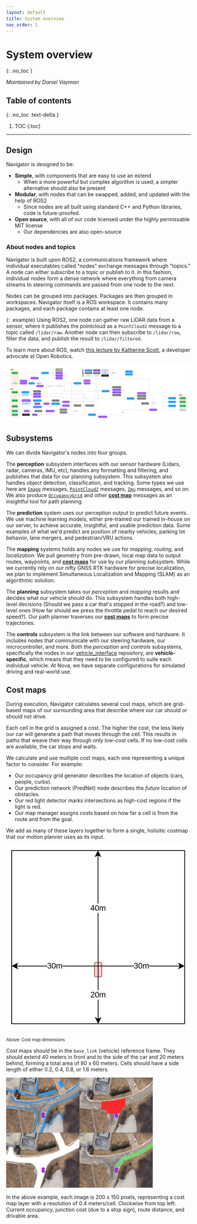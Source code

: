 ```yaml
---
layout: default
title: System overview
nav_order: 1
---
```


# System overview
{: .no_toc }

*Maintained by Daniel Vayman*

## Table of contents
{: .no_toc .text-delta }

1. TOC
{:toc}

---

## Design
Navigator is designed to be:

- **Simple**, with components that are easy to use an extend
    - When a more powerful but complex algorithm is used, a simpler alternative should also be present
- **Modular**, with nodes that can be swapped, added, and updated with the help of ROS2
    - Since nodes are all built using standard C++ and Python libraries, code is future-proofed.
- **Open source**, with all of our code licensed under the highly permissable MIT license
    - Our dependencies are also open-source

### About nodes and topics
Navigator is built upon ROS2, a communications framework where individual executables called "nodes" exchange messages through "topics." A node can either subscribe to a topic or publish to it. In this fashion, individual nodes form a dense network where everything from camera streams to steering commands are passed from one node to the next.

Nodes can be grouped into packages. Packages are then grouped in workspaces. Navigator itself is a ROS workspace. It contains many packages, and each package contains at least one node.

{: .example}
Using ROS2, one node can gather raw LiDAR data from a sensor, where it publishes the pointcloud as a `PointCloud2` message to a topic called `/lidar/raw`. Another node can then subscribe to `/lidar/raw`, filter the data, and publish the result to `/lidar/filtered`.

To learn more about ROS, watch [this lecture by Katherine Scott](https://www.youtube.com/watch?v=FTA4Ia2vLS8), a developer advocate at Open Robotics.

![Navigator's general structure](assets/res/navigator_diagram.jpg)

## Subsystems
We can divide Navigator's nodes into four groups.

The **perception** subsystem interfaces with our sensor hardware (Lidars, radar, cameras, IMU, etc), handles any formatting and filtering, and publishes that data for our planning subsystem. This subsystem also handles object detection, classification, and tracking. Some types we use here are [`Image`](https://docs.ros.org/en/indigo/api/sensor_msgs/html/msg/Image.html) messages, [`PointCloud2`](https://docs.ros.org/en/indigo/api/sensor_msgs/html/msg/PointCloud2.html) messages, [`Imu`](https://docs.ros.org/en/indigo/api/sensor_msgs/html/msg/Imu.html) messages, and so on. We also produce [`OccupancyGrid`](https://docs.ros2.org/foxy/api/nav_msgs/msg/OccupancyGrid.html) and other [**cost map**](#cost-maps) messages as an insightful tool for path planning.

The **prediction** system uses our perception output to predict future events. We use machine learning models, either pre-trained our trained in-house on our server, to achieve accurate, insightful, and usable prediction data. Some examples of what we'd predict are position of nearby vehicles, parking lot behavior, lane mergers, and pedestrian/VRU actions. 

The **mapping** systems holds any nodes we use for *mapping*, *routing*, and *localization*. We pull geometry from pre-drawn, local map data to output routes, waypoints, and [**cost maps**](#cost-maps) for use by our planning subsystem. While we currently rely on our nifty GNSS RTK hardware for precise localization, we plan to implement Simultaneous Localization and Mapping (SLAM) as an algorithmic solution.

The **planning** subsystem takes our *perception* and *mapping* results and decides what our vehicle should do. This subsystem handles both high-level decisions (Should we pass a car that's stopped in the road?) and low-level ones (How far should we press the throttle pedal to reach our desired speed?). Our path planner traverses our [**cost maps**](#cost-maps) to form precise trajectories.

The **controls** subsystem is the link between our software and hardware. It includes nodes that communicate with our steering hardware, our microcontroller, and more. Both the *perception* and *controls* subsystems, specifically the nodes in our [vehicle_interface](https://github.com/Nova-UTD/vehicle_interface) repository, are **vehicle-specific**, which means that they need to be configured to suite each individual vehicle. At Nova, we have separate configurations for simulated driving and real-world use.

## Cost maps
During execution, Navigator calculates several cost maps, which are grid-based maps of our surrounding area that describe where our car should or should not drive.

Each cell in the grid is assigned a cost. The higher the cost, the less likely our car will generate a path that moves through the cell. This results in paths that weave their way through only low-cost cells. If no low-cost cells are available, the car stops and waits.

We calculate and use multiple cost maps, each one representing a unique factor to consider. For example:
- Our occupancy grid generator describes the location of objects (cars, people, curbs). 
- Our prediction network (PredNet) node describes the *future* location of obstacles.
- Our red light detector marks intersections as high-cost regions if the light is red.
- Our map manager assigns costs based on how far a cell is from the route and from the goal.

We add as many of these layers together to form a single, holisitic costmap that our motion planner uses as its input.

![Cost map dimensions](assets/res/cost_map_size.jpg)

<small>Above: Cost map dimensions</small>

Cost maps should be in the `base_link` (vehicle) reference frame. They should extend 40 meters in front and to the side of the car and 20 meters behind, forming a total area of 80 x 60 meters. Cells should have a side length of either 0.2, 0.4, 0.8, or 1.6 meters.

![Examples of cost maps](assets/res/cost_maps.png)

In the above example, each image is 200 x 150 pixels, representing a cost map layer with a resolution of 0.4 meters/cell. Clockwise from top left: Current occupancy, junction cost (due to a stop sign), route distance, and drivable area.